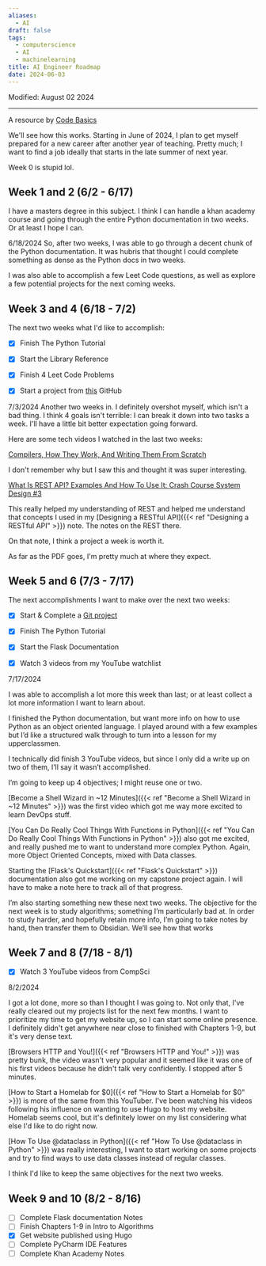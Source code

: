 ```yaml
---
aliases:
  - AI
draft: false
tags:
  - computerscience
  - AI
  - machinelearning
title: AI Engineer Roadmap
date: 2024-06-03
---
```

Modified: August 02 2024 


---

A resource by [Code Basics](https://youtube.com/code_basics)


We'll see how this works. Starting in June of 2024, I plan to get myself prepared for a new career after another year of teaching. Pretty much; I want to find a job ideally that starts in the late summer of next year. 

Week 0 is stupid lol.

## **Week 1 and 2 (6/2 - 6/17)**

I have a masters degree in this subject. I think I can handle a khan academy course and going through the entire Python documentation in two weeks. Or at least I hope I can. 

6/18/2024
So, after two weeks, I was able to go through a decent chunk of the Python documentation. It was hubris that thought I could complete something as dense as the Python docs in two weeks. 

I was also able to accomplish a few Leet Code questions, as well as explore a few potential projects for the next coming weeks.

## **Week 3 and 4 (6/18 - 7/2)**

The next two weeks what I'd like to accomplish:
 - [x] Finish The Python Tutorial
 - [x] Start the Library Reference
 - [x] Finish 4 Leet Code Problems
 - [x] Start a project from [this](https://github.com/codecrafters-io/build-your-own-x?tab=readme-ov-file#build-your-own-git) GitHub


7/3/2024
Another two weeks in. I definitely overshot myself, which isn't a bad thing. I think 4 goals isn't terrible: I can break it down into two tasks a week. I'll have a little bit better expectation going forward. 

Here are some tech videos I watched in the last two weeks:

[Compilers, How They Work, And Writing Them From Scratch](https://www.youtube.com/watch?v=QdnxjYj1pS0) 

I don't remember why but I saw this and thought it was super interesting.

[What Is REST API? Examples And How To Use It: Crash Course System Design #3](https://www.youtube.com/watch?v=-mN3VyJuCjM&t=4s)

This really helped my understanding of REST and helped me understand that concepts I used in my [Designing a RESTful API]({{< ref "Designing a RESTful API" >}}) note. The notes on the REST there.

On that note, I think a project a week is worth it.

As far as the PDF goes, I'm pretty much at where they expect.

## **Week 5 and 6 (7/3 - 7/17)**

The next accomplishments I want to make over the next two weeks:
- [x] Start & Complete a [Git project](https://wyag.thb.lt/)
- [x] Finish The Python Tutorial
- [x] Start the Flask Documentation
- [x] Watch 3 videos from my YouTube watchlist


7/17/2024

I was able to accomplish a lot more this week than last; or at least collect a lot more information I want to learn about.

I finished the Python documentation, but want more info on how to use Python as an object oriented language. I played around with a few examples but I’d like a structured walk through to turn into a lesson for my upperclassmen. 

I technically did finish 3 YouTube videos, but since I only did a write up on two of them, I’ll say it wasn’t accomplished.

I’m going to keep up 4 objectives; I might reuse one or two. 

[Become a Shell Wizard in ~12 Minutes]({{< ref "Become a Shell Wizard in ~12 Minutes" >}}) was the first video which got me way more excited to learn DevOps stuff.

[You Can Do Really Cool Things With Functions in Python]({{< ref "You Can Do Really Cool Things With Functions in Python" >}}) also got me excited, and really pushed me to want to understand more complex Python. Again, more Object Oriented Concepts, mixed with Data classes.

Starting the [Flask's Quickstart]({{< ref "Flask's Quickstart" >}}) documentation also got me working on my capstone project again. I will have to make a note here to track all of that progress.

I’m also starting something new these next two weeks. The objective for the next week is to study algorithms; something I’m particularly bad at. In order to study harder, and hopefully retain more info, I’m going to take notes by hand, then transfer them to Obsidian. We’ll see how that works

## **Week 7 and 8 (7/18 - 8/1)**

- [x] Watch 3 YouTube videos from CompSci 


8/2/2024

I got a lot done, more so than I thought I was going to. Not only that, I've really cleared out my projects list for the next few months. I want to prioritize my time to get my website up, so I can start some online presence. I definitely didn't get anywhere near close to finished with Chapters 1-9, but it's very dense text. 

[Browsers HTTP and You!]({{< ref "Browsers HTTP and You!" >}}) was pretty bunk, the video wasn't very popular and it seemed like it was one of his first videos because he didn't talk very confidently. I stopped after 5 minutes.

[How to Start a Homelab for $0]({{< ref "How to Start a Homelab for $0" >}}) is more of the same from this YouTuber. I've been watching his videos following his influence on wanting to use Hugo to host my website. Homelab seems cool, but it's definitely lower on my list considering what else I'd like to do right now.

[How To Use @dataclass in Python]({{< ref "How To Use @dataclass in Python" >}}) was really interesting, I want to start working on some projects and try to find ways to use data classes instead of regular classes.

I think I'd like to keep the same objectives for the next two weeks.

## **Week 9 and 10 (8/2 - 8/16)**

- [ ] Complete Flask documentation Notes
- [ ] Finish Chapters 1-9 in Intro to Algorithms
- [x] Get website published using Hugo
- [ ] Complete PyCharm IDE Features
- [ ] Complete Khan Academy Notes
